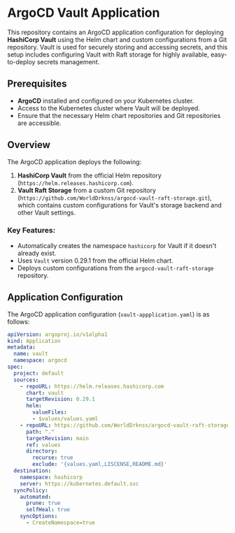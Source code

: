 # ArgoCD Vault Application

This repository contains an ArgoCD application configuration for deploying **HashiCorp Vault** using the Helm chart and custom configurations from a Git repository. Vault is used for securely storing and accessing secrets, and this setup includes configuring Vault with Raft storage for highly available, easy-to-deploy secrets management.

## Prerequisites

- **ArgoCD** installed and configured on your Kubernetes cluster.
- Access to the Kubernetes cluster where Vault will be deployed.
- Ensure that the necessary Helm chart repositories and Git repositories are accessible.

## Overview

The ArgoCD application deploys the following:

1. **HashiCorp Vault** from the official Helm repository (`https://helm.releases.hashicorp.com`).
2. **Vault Raft Storage** from a custom Git repository (`https://github.com/WorldDrknss/argocd-vault-raft-storage.git`), which contains custom configurations for Vault's storage backend and other Vault settings.

### Key Features:
- Automatically creates the namespace `hashicorp` for Vault if it doesn't already exist.
- Uses `Vault` version 0.29.1 from the official Helm chart.
- Deploys custom configurations from the `argocd-vault-raft-storage` repository.

## Application Configuration

The ArgoCD application configuration (`vault-appplication.yaml`) is as follows:

```yaml
apiVersion: argoproj.io/v1alpha1
kind: Application
metadata:
  name: vault
  namespace: argocd
spec:
  project: default
  sources: 
    - repoURL: https://helm.releases.hashicorp.com
      chart: vault
      targetRevision: 0.29.1
      helm:
        valueFiles:
        - $values/values.yaml
    - repoURL: https://github.com/WorldDrknss/argocd-vault-raft-storage.git
      path: "."
      targetRevision: main
      ref: values
      directory:
        recurse: true
        exclude: '{values.yaml,LISCENSE,README.md}'
  destination:
    namespace: hashicorp
    server: https://kubernetes.default.svc
  syncPolicy:
    automated:
      prune: true
      selfHeal: true
    syncOptions:
      - CreateNamespace=true
